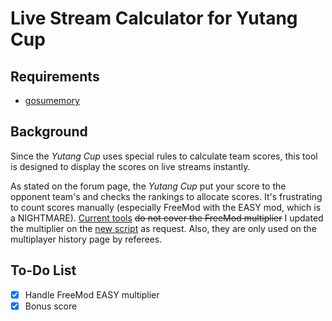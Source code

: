 # Live Stream Calculator for Yutang Cup

## Requirements

- [gosumemory](https://github.com/l3lackShark/gosumemory)

## Background

Since the _Yutang Cup_ uses special rules to calculate team scores, this tool is designed to display the scores on live streams instantly.

As stated on the forum page, the _Yutang Cup_ put your score to the opponent team's and checks the rankings to allocate scores. It's frustrating to count scores manually (especially FreeMod with the EASY mod, which is a NIGHTMARE). [Current tools](https://greasyfork.org/zh-CN/scripts/462263-osu-yutangcups7-calculator) ~~do not cover the FreeMod multiplier~~ I updated the multiplier on the [new script](https://cdn.discordapp.com/attachments/1114090891087462511/1233783631021871134/Osu_YutangCupS8_Calculator-1.5.user.js?ex=6636430c&is=6634f18c&hm=2700968b9f833846e58e3e7eadb91772ac79baa791a3db5b2057131ad19fc995&) as request. Also, they are only used on the multiplayer history page by referees.

## To-Do List

- [x] Handle FreeMod EASY multiplier
- [x] Bonus score
